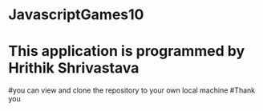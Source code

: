 # JavascriptGames10
# This application is programmed by Hrithik Shrivastava
#you can view and clone the repository to your own local machine
#Thank you
